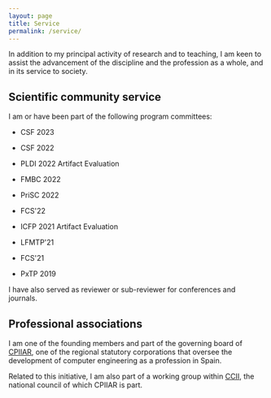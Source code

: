 ```yaml
---
layout: page
title: Service
permalink: /service/
---
```


In addition to my principal activity of research and to teaching, I am keen to
assist the advancement of the discipline and the profession as a whole, and in
its service to society.

## Scientific community service

I am or have been part of the following program committees:

* CSF 2023

* CSF 2022

* PLDI 2022 Artifact Evaluation

* FMBC 2022

* PriSC 2022

* FCS'22

* ICFP 2021 Artifact Evaluation

* LFMTP'21

* FCS'21

* PxTP 2019

I have also served as reviewer or sub-reviewer for conferences and journals.
## Professional associations

I am one of the founding members and part of the governing board of
[CPIIAR](https://cpiiaragon.es/), one of the regional statutory corporations
that oversee the development of computer engineering as a profession in Spain.

Related to this initiative, I am also part of a working group within
[CCII](https://ccii.es/), the national council of which CPIIAR is part.
